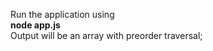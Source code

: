 Run the application using <br>
<b> node app.js </b>
<br>
Output will be an array with preorder traversal;
